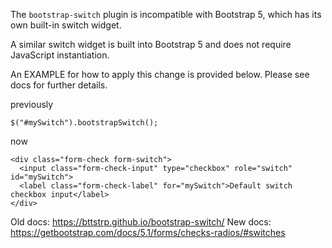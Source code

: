 The `bootstrap-switch` plugin is incompatible with Bootstrap 5, which has its own built-in switch widget.

A similar switch widget is built into Bootstrap 5 and does not require JavaScript instantiation.

An EXAMPLE for how to apply this change is provided below.
Please see docs for further details.

previously
```
$("#mySwitch").bootstrapSwitch();
```

now
```
<div class="form-check form-switch">
  <input class="form-check-input" type="checkbox" role="switch" id="mySwitch">
  <label class="form-check-label" for="mySwitch">Default switch checkbox input</label>
</div>
```

Old docs: https://bttstrp.github.io/bootstrap-switch/
New docs: https://getbootstrap.com/docs/5.1/forms/checks-radios/#switches
